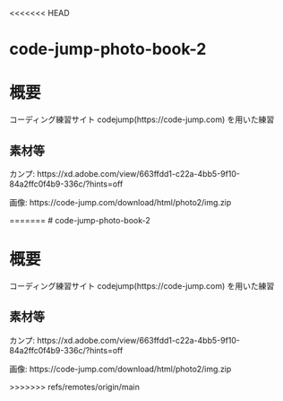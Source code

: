 <<<<<<< HEAD
# code-jump-photo-book-2
  <h1>概要</h1>
  <p>コーディング練習サイト codejump(https://code-jump.com) を用いた練習<p>
  <h2>素材等</h2>
  <p>カンプ: https://xd.adobe.com/view/663ffdd1-c22a-4bb5-9f10-84a2ffc0f4b9-336c/?hints=off</p>
  <p>画像: https://code-jump.com/download/html/photo2/img.zip</p>
=======
# code-jump-photo-book-2
  <h1>概要</h1>
  <p>コーディング練習サイト codejump(https://code-jump.com) を用いた練習</p>
  <h2>素材等</h2>
  <p>カンプ: https://xd.adobe.com/view/663ffdd1-c22a-4bb5-9f10-84a2ffc0f4b9-336c/?hints=off</p>
  <p>画像: https://code-jump.com/download/html/photo2/img.zip</p>
>>>>>>> refs/remotes/origin/main
